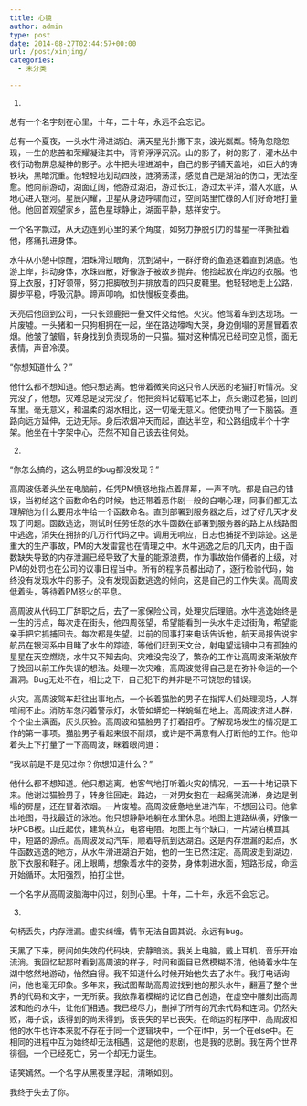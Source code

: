 ```yaml
---
title: 心镜
author: admin
type: post
date: 2014-08-27T02:44:57+00:00
url: /post/xinjing/
categories:
  - 未分类

---
```

1.
  
总有一个名字刻在心里，十年，二十年，永远不会忘记。

总有一个夏夜，一头水牛滑进湖泊。满天星光扑撒下来，波光粼粼。犄角忽隐忽现，一生的悲苦和荣耀凝注其中，背脊浮浮沉沉。山的影子，树的影子，灌木丛中夜行动物屏息凝神的影子。水牛把头埋进湖中，自己的影子铺天盖地，如巨大的铸铁块，黑暗沉重。他轻轻地划动四肢，涟漪荡漾，感觉自己是湖泊的伤口，无法痊愈。他向前游动，湖面辽阔，他游过湖泊，游过长江，游过太平洋，潜入水底，从地心进入银河。星辰闪耀，卫星从身边呼啸而过，空间站里忙碌的人们好奇地打量他。他回首观望家乡，蓝色星球静止，湖面平静，慈祥安宁。

一个名字飘过，从天边连到心里的某个角度，如努力挣脱引力的彗星一样撕扯着他，疼痛扎进身体。

水牛从小憩中惊醒，泪珠滑过眼角，沉到湖中，一群好奇的鱼追逐着直到湖底。他游上岸，抖动身体，水珠四散，好像游子被故乡抛弃。他捡起放在岸边的衣服。他穿上衣服，打好领带，努力把脚放到并排放着的四只皮鞋里。他轻轻地走上公路，脚步平稳，呼吸沉静。蹄声叩响，如快慢板变奏曲。

天亮后他回到公司，一只长颈鹿把一叠文件交给他。火灾。他驾着车到达现场。一片废墟。一头猪和一只狗相拥在一起，坐在路边嚎啕大哭，身边倒塌的房屋冒着浓烟。他皱了皱眉，转身找到负责现场的一只猫。猫对这种情况已经司空见惯，面无表情，声音冷漠。

“你想知道什么？”

他什么都不想知道。他只想逃离。他带着微笑向这只令人厌恶的老猫打听情况。没完没了，他想，灾难总是没完没了。他把资料记载笔记本上，点头谢过老猫，回到车里。毫无意义，和温柔的湖水相比，这一切毫无意义。他使劲甩了一下脑袋。道路向远方延伸，无边无际。身后浓烟冲天而起，直达半空，和公路组成半个十字架。他坐在十字架中心，茫然不知自己该去往何处。

2.
  
“你怎么搞的，这么明显的bug都没发现？”

高周波低着头坐在电脑前，任凭PM愤怒地指点着屏幕，一声不吭。都是自己的错误，当初给这个函数命名的时候，他还带着恶作剧一般的自嘲心理，同事们都无法理解他为什么要用水牛给一个函数命名。直到部署到服务器之后，过了好几天才发现了问题。函数逃逸，测试时任劳任怨的水牛函数在部署到服务器的路上从线路图中逃逸，消失在拥挤的几万行代码之中。调用无响应，日志也捕捉不到踪迹。这是重大的生产事故，PM的大发雷霆也在情理之中。水牛逃逸之后的几天内，由于函数缺失导致的内存泄漏已经导致了大量的能源浪费，作为事故始作俑者的上级，对PM的处罚也在公司的议事日程当中。所有的程序员都出动了，逐行检验代码，始终没有发现水牛的影子。没有发现函数逃逸的倾向，这是自己的工作失误。高周波低着头，等待着PM怒火的平息。

高周波从代码工厂辞职之后，去了一家保险公司，处理灾后理赔。水牛逃逸始终是一生的污点，每次走在街头，他四周张望，希望能看到一头水牛走过街角，希望能亲手把它抓捕回去。每次都是失望。以前的同事打来电话告诉他，航天局报告说宇航员在银河系中目睹了水牛的踪迹，等他们赶到天文台，射电望远镜中只有孤独的星星在天空燃烧，水牛又不知去向。灾难没完没了，繁杂的工作让高周波渐渐放弃了挽回以前工作失误的想法。处理一次灾难，高周波觉得自己是在弥补命运的一个漏洞。Bug无处不在，相比之下，自己犯下的并非是不可饶恕的错误。

火灾。高周波驾车赶往出事地点，一个长着猫脸的男子在指挥人们处理现场，人群喧闹不止。消防车忽闪着警示灯，水管如蟒蛇一样蜿蜒在地上。高周波挤进人群，个个尘土满面，灰头灰脸。高周波和猫脸男子打着招呼。了解现场发生的情况是工作的第一事项。猫脸男子看起来很不耐烦，或许是不满意有人打断他的工作。他仰着头上下打量了一下高周波，眯着眼问道：

“我以前是不是见过你？你想知道什么？”

他什么都不想知道。他只想逃离。他客气地打听着火灾的情况，一五一十地记录下来。他谢过猫脸男子，转身往回走。路边，一对男女抱在一起痛哭流涕，身边是倒塌的房屋，还在冒着浓烟。一片废墟。高周波疲惫地坐进汽车，不想回公司。他拿出地图，寻找最近的泳池。他只想静静地躺在水里休息。地图上道路纵横，好像一块PCB板。山丘起伏，建筑林立，电容电阻。地图上有个缺口，一片湖泊横亘其中，短路的源点。高周波发动汽车，顺着导航到达湖泊。这是内存泄漏的起点，水牛函数逃逸的地方，从水牛滑进湖泊开始，他的一生已然注定。高周波走到湖边，脱下衣服和鞋子。闭上眼睛，想象着水牛的姿势，身体刺进水面，短路形成，命运开始循环。太阳强烈，拍打尘世。

一个名字从高周波脑海中闪过，刻到心里。十年，二十年，永远不会忘记。

3.
  
句柄丢失，内存泄漏。虚实纠缠，情节无法自圆其说。永远有bug。

天黑了下来，房间如失效的代码块，安静暗淡。我关上电脑，戴上耳机，音乐开始流淌。我回忆起那时看到高周波的样子，时间和面目已然模糊不清，他骑着水牛在湖中悠然地游动，怡然自得。我不知道什么时候开始他失去了水牛。我打电话询问，他也毫无印象。多年来，我试图帮助高周波找到他的那头水牛，翻遍了整个世界的代码和文字，一无所获。我依靠着模糊的记忆自己创造，在虚空中雕刻出高周波和他的水牛，让他们相遇。我已经尽力，删掉了所有的冗余代码和连词。仍然失败，海子说，该得到的尚未得到，该丧失的早已丧失。在命运的程序中，高周波和他的水牛也许本来就不存在于同一个逻辑块中，一个在if中，另一个在else中。在相同的进程中互为始终却无法相遇，这是他的悲剧，也是我的悲剧。我在两个世界徘徊，一个已经死亡，另一个却无力诞生。

语笑嫣然。一个名字从黑夜里浮起，清晰如刻。

我终于失去了你。